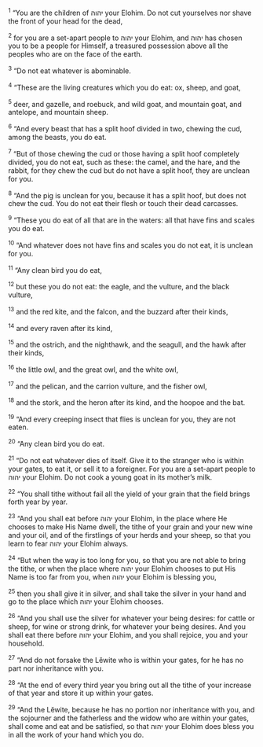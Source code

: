 <sup>1</sup> “You are the children of יהוה your Elohim. Do not cut yourselves nor shave the front of your head for the dead,

<sup>2</sup> for you are a set-apart people to יהוה your Elohim, and יהוה has chosen you to be a people for Himself, a treasured possession above all the peoples who are on the face of the earth.

<sup>3</sup> “Do not eat whatever is abominable.

<sup>4</sup> “These are the living creatures which you do eat: ox, sheep, and goat,

<sup>5</sup> deer, and gazelle, and roebuck, and wild goat, and mountain goat, and antelope, and mountain sheep.

<sup>6</sup> “And every beast that has a split hoof divided in two, chewing the cud, among the beasts, you do eat.

<sup>7</sup> “But of those chewing the cud or those having a split hoof completely divided, you do not eat, such as these: the camel, and the hare, and the rabbit, for they chew the cud but do not have a split hoof, they are unclean for you.

<sup>8</sup> “And the pig is unclean for you, because it has a split hoof, but does not chew the cud. You do not eat their flesh or touch their dead carcasses.

<sup>9</sup> “These you do eat of all that are in the waters: all that have fins and scales you do eat.

<sup>10</sup> “And whatever does not have fins and scales you do not eat, it is unclean for you.

<sup>11</sup> “Any clean bird you do eat,

<sup>12</sup> but these you do not eat: the eagle, and the vulture, and the black vulture,

<sup>13</sup> and the red kite, and the falcon, and the buzzard after their kinds,

<sup>14</sup> and every raven after its kind,

<sup>15</sup> and the ostrich, and the nighthawk, and the seagull, and the hawk after their kinds,

<sup>16</sup> the little owl, and the great owl, and the white owl,

<sup>17</sup> and the pelican, and the carrion vulture, and the fisher owl,

<sup>18</sup> and the stork, and the heron after its kind, and the hoopoe and the bat.

<sup>19</sup> “And every creeping insect that flies is unclean for you, they are not eaten.

<sup>20</sup> “Any clean bird you do eat.

<sup>21</sup> “Do not eat whatever dies of itself. Give it to the stranger who is within your gates, to eat it, or sell it to a foreigner. For you are a set-apart people to יהוה your Elohim. Do not cook a young goat in its mother’s milk.

<sup>22</sup> “You shall tithe without fail all the yield of your grain that the field brings forth year by year.

<sup>23</sup> “And you shall eat before יהוה your Elohim, in the place where He chooses to make His Name dwell, the tithe of your grain and your new wine and your oil, and of the firstlings of your herds and your sheep, so that you learn to fear יהוה your Elohim always.

<sup>24</sup> “But when the way is too long for you, so that you are not able to bring the tithe, or when the place where יהוה your Elohim chooses to put His Name is too far from you, when יהוה your Elohim is blessing you,

<sup>25</sup> then you shall give it in silver, and shall take the silver in your hand and go to the place which יהוה your Elohim chooses.

<sup>26</sup> “And you shall use the silver for whatever your being desires: for cattle or sheep, for wine or strong drink, for whatever your being desires. And you shall eat there before יהוה your Elohim, and you shall rejoice, you and your household.

<sup>27</sup> “And do not forsake the Lĕwite who is within your gates, for he has no part nor inheritance with you.

<sup>28</sup> “At the end of every third year you bring out all the tithe of your increase of that year and store it up within your gates.

<sup>29</sup> “And the Lĕwite, because he has no portion nor inheritance with you, and the sojourner and the fatherless and the widow who are within your gates, shall come and eat and be satisfied, so that יהוה your Elohim does bless you in all the work of your hand which you do.

